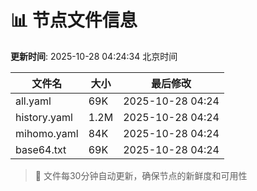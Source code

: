 # 📊 节点文件信息

**更新时间**: 2025-10-28 04:24:34 北京时间

| 文件名 | 大小 | 最后修改 |
|--------|------|----------|
| all.yaml | 69K | 2025-10-28 04:24 |
| history.yaml | 1.2M | 2025-10-28 04:24 |
| mihomo.yaml | 84K | 2025-10-28 04:24 |
| base64.txt | 69K | 2025-10-28 04:24 |

> 🔄 文件每30分钟自动更新，确保节点的新鲜度和可用性
